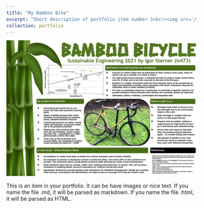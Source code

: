 ```yaml
---
title: "My Bamboo Bike"
excerpt: "Short description of portfolio item number 1<br/><img src='/images/500x300.png'>"
collection: portfolio
---
```


![image](images/bamboobike.jpg)

This is an item in your portfolio. It can be have images or nice text. If you name the file .md, it will be parsed as markdown. If you name the file .html, it will be parsed as HTML. 

